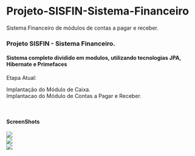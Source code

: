 # Projeto-SISFIN-Sistema-Financeiro
Sistema Financeiro de módulos de contas a pagar e receber.
<html lang="pt">
  <head>
    <meta charset="utf-8">
    <meta name="viewport" content="width=device-width, initial-scale=1, shrink-to-fit=no">
    <meta name="description" content="">
    <meta name="author" content="">
</head>    
 <body>

<h3>Projeto SISFIN - Sistema Financeiro.</h3>
<h4>Sistema completo dividido em modulos, utilizando tecnologias JPA, Hibernate e Primefaces</h4>


<p>Etapa Atual:</p>
Implantação do Módulo de Caixa.<br />
Implantacao do Módulo de Contas a Pagar e Receber.<br />
</p>

<br>
<h4>ScreenShots</h4>
  <div>
        <img src="https://github.com/sergiosalomao/SistemaFinanceiro/blob/master/screenshots/screen1.png">
        <br>
        <img src="https://github.com/sergiosalomao/SistemaFinanceiro/blob/master/screenshots/screen2.png">
        <br>
        <img src="https://github.com/sergiosalomao/SistemaFinanceiro/blob/master/screenshots/screen3.png">
        <br>
        
</div>        
   
</body>
</html>
